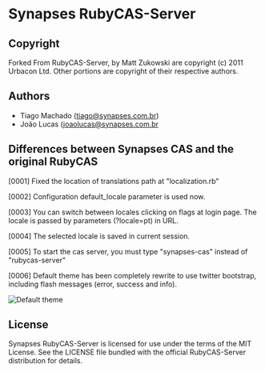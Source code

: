# Synapses RubyCAS-Server

## Copyright

Forked From RubyCAS-Server, by Matt Zukowski are copyright (c) 2011 Urbacon Ltd.
Other portions are copyright of their respective authors.

## Authors

* Tiago Machado (tiago@synapses.com.br)
* João Lucas (joaolucas@synapses.com.br

## Differences between Synapses CAS and the original RubyCAS

[0001] Fixed the location of translations path at "localization.rb"

[0002] Configuration default_locale parameter is used now.

[0003] You can switch between locales clicking on flags at login page. The locale is passed by parameters (?locale=pt) in URL.

[0004] The selected locale is saved in current session.

[0005] To start the cas server, you must type "synapses-cas" instead of "rubycas-server"

[0006] Default theme has been completely rewrite to use twitter bootstrap, including flash messages (error, success and info).

![Default theme](https://dl.dropbox.com/s/e7sunyjrja63tv0/synapses-cas-theme.png)


## License

Synapses RubyCAS-Server is licensed for use under the terms of the MIT License.
See the LICENSE file bundled with the official RubyCAS-Server distribution for details.